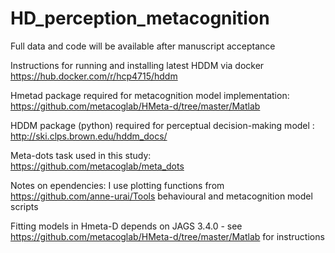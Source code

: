 # HD_perception_metacognition
Full data and code will be available after manuscript acceptance 

Instructions for running and installing latest HDDM via docker
https://hub.docker.com/r/hcp4715/hddm

Hmetad package required for metacognition model implementation: https://github.com/metacoglab/HMeta-d/tree/master/Matlab

HDDM package (python) required for perceptual decision-making model : http://ski.clps.brown.edu/hddm_docs/

Meta-dots task used in this study: https://github.com/metacoglab/meta_dots

Notes on ependencies:
I use plotting functions from https://github.com/anne-urai/Tools behavioural and metacognition model scripts

Fitting models in Hmeta-D depends on JAGS 3.4.0 - see https://github.com/metacoglab/HMeta-d/tree/master/Matlab for instructions

